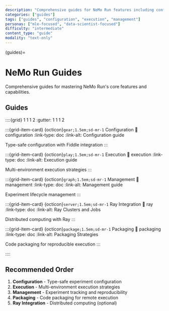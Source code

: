 ```yaml
---
description: "Comprehensive guides for NeMo Run features including configuration, execution, and management."
categories: ["guides"]
tags: ["guides", "configuration", "execution", "management"]
personas: ["mle-focused", "data-scientist-focused"]
difficulty: "intermediate"
content_type: "guide"
modality: "text-only"
---
```


(guides)=

# NeMo Run Guides

Comprehensive guides for mastering NeMo Run's core features and capabilities.

## Guides

::::{grid} 1 1 1 2
:gutter: 1 1 1 2

:::{grid-item-card} {octicon}`gear;1.5em;sd-mr-1` Configuration
:link: configuration
:link-type: doc
:link-alt: Configuration guide

Type-safe configuration with Fiddle integration
:::

:::{grid-item-card} {octicon}`play;1.5em;sd-mr-1` Execution
:link: execution
:link-type: doc
:link-alt: Execution guide

Multi-environment execution strategies
:::

:::{grid-item-card} {octicon}`graph;1.5em;sd-mr-1` Management
:link: management
:link-type: doc
:link-alt: Management guide

Experiment lifecycle management
:::

:::{grid-item-card} {octicon}`server;1.5em;sd-mr-1` Ray Integration
:link: ray
:link-type: doc
:link-alt: Ray Clusters and Jobs

Distributed computing with Ray
:::

:::{grid-item-card} {octicon}`package;1.5em;sd-mr-1` Packaging
:link: packaging
:link-type: doc
:link-alt: Packaging Strategies

Code packaging for reproducible execution
:::

::::

## Recommended Order

1. **Configuration** - Type-safe experiment configuration
2. **Execution** - Multi-environment execution strategies
3. **Management** - Experiment tracking and reproducibility
4. **Packaging** - Code packaging for remote execution
5. **Ray Integration** - Distributed computing (optional)
